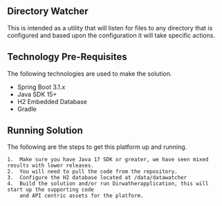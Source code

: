 Directory Watcher
-----------------
This is intended as a utility that will listen for files to any directory that is configured and based upon the 
configuration it will take specific actions.

Technology Pre-Requisites
-------------------------
The following technologies are used to make the solution.

- Spring Boot 3.1.x
- Java SDK 15+
- H2 Embedded Database
- Gradle

Running Solution
----------------

The following are the steps to get this platform up and running.

    1.  Make sure you have Java 17 SDK or greater, we have seen mixed results with lower releases.
    2.  You will need to pull the code from the repository.
    3.  Configure the H2 database located at /data/datawatcher
    4.  Build the solution and/or run Dirwatherapplication, this will start up the supporting code
        and API centric assets for the platform.


